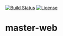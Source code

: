 [![Build Status](https://travis-ci.org/Unipoole/master-web.svg?branch=master)](https://travis-ci.org/Unipoole/master-web)
[![License](https://img.shields.io/badge/License-ECL%202.0-blue.svg)](https://opensource.org/licenses/ECL-2.0)
# master-web
